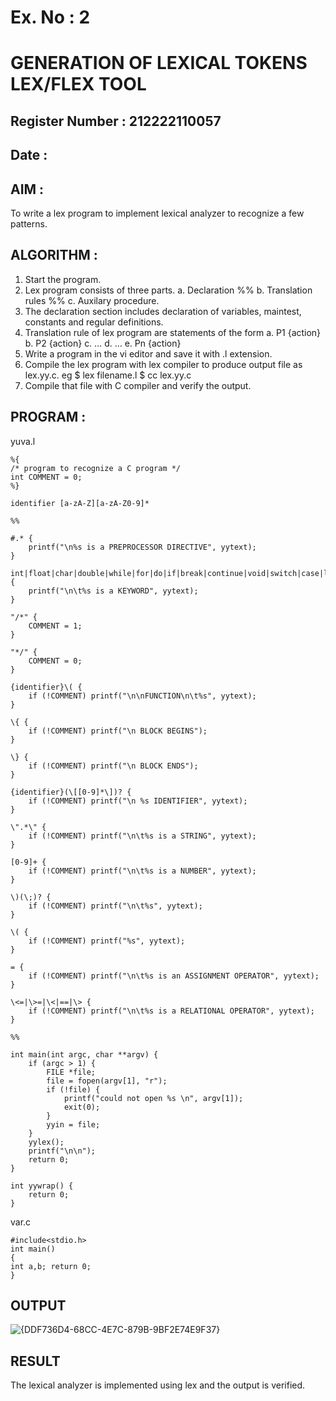 # Ex. No : 2	
# GENERATION OF LEXICAL TOKENS LEX/FLEX TOOL
## Register Number : 212222110057
## Date : 

## AIM :
To write a lex program to implement lexical analyzer to recognize a few patterns.

## ALGORITHM :
1.	Start the program.
2.	Lex program consists of three parts.
    a.	Declaration %%
    b.	Translation rules %%
    c.	Auxilary procedure.
3.	The declaration section includes declaration of variables, maintest, constants and regular definitions.
4.	Translation rule of lex program are statements of the form
    a.	P1 {action}
    b.	P2 {action}
    c.	…
    d.	…
    e.	Pn {action}
5.	Write a program in the vi editor and save it with .l extension.
6.	Compile the lex program with lex compiler to produce output file as lex.yy.c. eg $ lex filename.l $ cc lex.yy.c
7.	Compile that file with C compiler and verify the output.

## PROGRAM :

yuva.l
```
%{
/* program to recognize a C program */ 
int COMMENT = 0;
%}

identifier [a-zA-Z][a-zA-Z0-9]*

%%

#.* { 
    printf("\n%s is a PREPROCESSOR DIRECTIVE", yytext); 
}

int|float|char|double|while|for|do|if|break|continue|void|switch|case|long|struct|const|typedef|return|else|goto { 
    printf("\n\t%s is a KEYWORD", yytext); 
}

"/*" { 
    COMMENT = 1; 
}

"*/" { 
    COMMENT = 0; 
}

{identifier}\( { 
    if (!COMMENT) printf("\n\nFUNCTION\n\t%s", yytext); 
}

\{ { 
    if (!COMMENT) printf("\n BLOCK BEGINS"); 
}

\} { 
    if (!COMMENT) printf("\n BLOCK ENDS"); 
}

{identifier}(\[[0-9]*\])? { 
    if (!COMMENT) printf("\n %s IDENTIFIER", yytext); 
}

\".*\" { 
    if (!COMMENT) printf("\n\t%s is a STRING", yytext); 
}

[0-9]+ { 
    if (!COMMENT) printf("\n\t%s is a NUMBER", yytext); 
}

\)(\;)? { 
    if (!COMMENT) printf("\n\t%s", yytext); 
}

\( { 
    if (!COMMENT) printf("%s", yytext); 
}

= { 
    if (!COMMENT) printf("\n\t%s is an ASSIGNMENT OPERATOR", yytext); 
}

\<=|\>=|\<|==|\> { 
    if (!COMMENT) printf("\n\t%s is a RELATIONAL OPERATOR", yytext); 
}

%%

int main(int argc, char **argv) { 
    if (argc > 1) {
        FILE *file;
        file = fopen(argv[1], "r"); 
        if (!file) {
            printf("could not open %s \n", argv[1]); 
            exit(0);
        }
        yyin = file;
    }
    yylex(); 
    printf("\n\n"); 
    return 0;
}

int yywrap() { 
    return 0;
}
```
var.c
```
#include<stdio.h> 
int main()
{
int a,b; return 0;
}
```

## OUTPUT 
![{DDF736D4-68CC-4E7C-879B-9BF2E74E9F37}](https://github.com/user-attachments/assets/8539c153-f1d0-43fc-b24e-b44082b583d2)

## RESULT
The lexical analyzer is implemented using lex and the output is verified.
